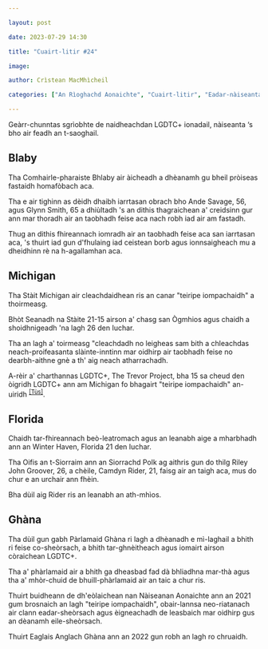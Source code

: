 ```yaml
---

layout: post

date: 2023-07-29 14:30

title: "Cuairt-litir #24"

image:

author: Crìstean MacMhìcheil

categories: ["An Rìoghachd Aonaichte", "Cuairt-litir", "Eadar-nàiseanta", "Lagh", "Poileataigs"]

---
```


Geàrr-chunntas sgrìobhte de naidheachdan LGDTC+ ionadail, nàiseanta ‘s bho air feadh an t-saoghail.

## Blaby

Tha Comhairle-pharaiste Bhlaby air àicheadh a dhèanamh gu bheil pròiseas fastaidh homafòbach aca.

Tha e air tighinn as dèidh dhaibh iarrtasan obrach bho Ande Savage, 56, agus Glynn Smith, 65 a dhiùltadh 's an dithis thagraichean a' creidsinn gur ann mar thoradh air an taobhadh feise aca nach robh iad air am fastadh.

Thug an dithis fhireannach iomradh air an taobhadh feise aca san iarrtasan aca, 's thuirt iad gun d'fhulaing iad ceistean borb agus ionnsaigheach mu a dheidhinn rè na h-agallamhan aca.

## Michigan

Tha Stàit Michigan air cleachdaidhean ris an canar "teiripe iompachaidh" a thoirmeasg.

Bhòt Seanadh na Stàite 21-15 airson a' chasg san Ògmhios agus chaidh a shoidhnigeadh 'na lagh 26 den Iuchar.

Tha an lagh a' toirmeasg "cleachdadh no leigheas sam bith a chleachdas neach-proifeasanta slàinte-inntinn mar oidhirp air taobhadh feise no dearbh-aithne gnè a th' aig neach atharrachadh.

A-rèir a' charthannas LGDTC+, The Trevor Project, bha 15 sa cheud den òigridh LGDTC+ ann am Michigan fo bhagairt "teiripe iompachaidh" an-uiridh <sup>[\[Tùs\]](https://www.thetrevorproject.org/blog/the-trevor-project-celebrates-passage-of-conversion-therapy-protections-in-michigan-senate/ "The Trevor Project Celebrates Passage of Conversion Therapy Protections in Michigan Senate")</sup>.

## Florida

Chaidh tar-fhireannach beò-leatromach agus an leanabh aige a mharbhadh ann an Winter Haven, Florida 21 den Iuchar.

Tha Oifis an t-Siorraim ann an Siorrachd Polk ag aithris gun do thilg Riley John Groover, 26, a chèile, Camdyn Rider, 21, faisg air an taigh aca, mus do chur e an urchair ann fhèin.

Bha dùil aig Rider ris an leanabh an ath-mhìos.

## Ghàna

Tha dùil gun gabh Pàrlamaid Ghàna ri lagh a dhèanadh e mì-laghail a bhith ri feise co-sheòrsach, a bhith tar-ghnèitheach agus iomairt airson còraichean LGDTC+.

Tha a' phàrlamaid air a bhith ga dheasbad fad dà bhliadhna mar-thà agus tha a' mhòr-chuid de bhuill-phàrlamaid air an taic a chur ris.

Thuirt buidheann de dh'eòlaichean nan Nàiseanan Aonaichte ann an 2021 gum brosnaich an lagh "teiripe iompachaidh", obair-lannsa neo-riatanach air clann eadar-sheòrsach agus èigneachadh de leasbaich mar oidhirp gus an dèanamh eile-sheòrsach.

Thuirt Eaglais Anglach Ghàna ann an 2022 gun robh an lagh ro chruaidh.
